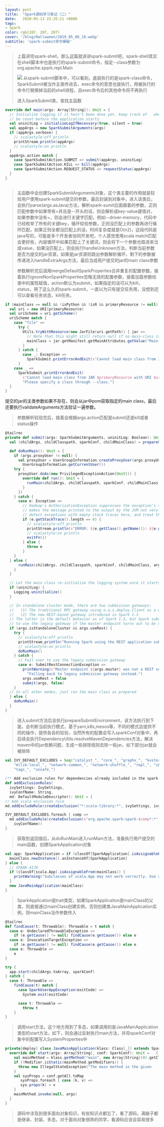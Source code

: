 ```yaml
---
layout: post
title:  "Spark源码学习笔记（二）"
date:   2020-05-13 22:35:21 +0800
tags:
- Spark
color: rgb(207, 207, 207)
cover: '/blog/Halloween/2019_05_06_10.webp'
subtitle: 'spark-submit命令揭秘'
---
```

> 上篇讲完spark-shell，那么这篇就讲讲spark-submit吧，spark-shell其实在shell脚本中也是执行的spark-submit命令，指定\--class参数为org.apache.spark.repl.Main
> 
> ![](/blog/spark_source_code/source_code_2/spark_submit_shell.jpg)
> 从spark-submit脚本中，可以看到，底层执行的是spark-class命令，SparkSubmit被当作主类传进去，exec命令的意思也是执行，用被执行的命令行替换掉当前的shell进程，且exec命令后的其他命令将不再执行
> 
> 进入SparkSubmit类，查找主函数
> 

```scala
override def main(args: Array[String]): Unit = {
  // Initialize logging if it hasn't been done yet. Keep track of   whether logging needs to
  // be reset before the application starts.
  val uninitLog = initializeLogIfNecessary(true, silent = true)
  val appArgs = new SparkSubmitArguments(args)
  if (appArgs.verbose) {
    // scalastyle:off println
    printStream.println(appArgs)
    // scalastyle:on println
  }
  appArgs.action match {
    case SparkSubmitAction.SUBMIT => submit(appArgs, uninitLog)
    case SparkSubmitAction.KILL => kill(appArgs)
    case SparkSubmitAction.REQUEST_STATUS => requestStatus(appArgs)
  }
}
  
```
 
> 主函数中会创建SparkSubmitArguments对象，这个类主要的作用就是较验用户使用spark-submit提交的参数，最后封装到对象中，进入该类后，会执行parse(args.asJava)方法，解析spark-sumit后面跟着的参数，正则匹配参数中如果带有=并且是--开头的话，则会解析成key-value键值对，如果参数中没有=，则会进行关键字匹配，例如--driver-memory，代码中已经枚举了所有的关键key，循环较验参数，正则没匹配上的参数再进行循环匹配，如果正则全都没匹配上的话，时间复杂度就是O(n2)，这段代码是java写的，可能是多个开发者协同开发吧，个人感觉使用scala match匹配会更好些，内层循环中如果匹配上了关键词，则会将下一个参数也取进来当成value，如果没匹配上，则会执行handleUnknown方法，判断当前参数是否为提交的jar资源，如果是jar资源则跳出参数解析循环，剩下的参数被传递进入handleExtraArgs方法，最后当成用户提交的jar的main class参数
> 
> 参数解析完后调用mergeDefaultSparkProperties合并重复的配置参数，接着执行ignoreNonSparkProperties忽略无效的配置参数，接着加载参数给类中的属性赋值，action默认为submit，如果指定的话可以为kill，status，用了这么久的spark-submit，一直以为只有提交任务用，没想到还可以查看任务状态、kill任务。
> 
```scala
if (mainClass == null && !isPython && !isR && primaryResource != null) {
  val uri = new URI(primaryResource)
  val uriScheme = uri.getScheme()
  uriScheme match {
    case "file" =>
      try {
        Utils.tryWithResource(new JarFile(uri.getPath)) { jar =>
          // Note that this might still return null if no main-class is set; we catch that later
          mainClass = jar.getManifest.getMainAttributes.getValue("Main-Class")
        }
      } catch {
        case _: Exception =>
          SparkSubmit.printErrorAndExit(s"Cannot load main class from JAR $primaryResource")
      }
    case _ =>
      SparkSubmit.printErrorAndExit(
        s"Cannot load main class from JAR $primaryResource with URI $uriScheme. " +
        "Please specify a class through --class.")
  }
}
```
提交的jar的主类参数如果不存在，则会从jar中pom获取指定的main class，最后还要执行validateArguments方法验证一遍参数。

> 参数解析较验完后，接着会根据args.action匹配是submit还是kill或者status操作

```scala
@tailrec
private def submit(args: SparkSubmitArguments, uninitLog: Boolean): Unit = {
  val (childArgs, childClasspath, sparkConf, childMainClass) = prepareSubmitEnvironment(args)

  def doRunMain(): Unit = {
    if (args.proxyUser != null) {
      val proxyUser = UserGroupInformation.createProxyUser(args.proxyUser,
        UserGroupInformation.getCurrentUser())
    try {
      proxyUser.doAs(new PrivilegedExceptionAction[Unit]() {
        override def run(): Unit = {
          runMain(childArgs, childClasspath, sparkConf, childMainClass, args.verbose)
        }
      })
    } catch {
      case e: Exception =>
        // Hadoop's AuthorizationException suppresses the exception's stack trace, which
        // makes the message printed to the output by the JVM not very helpful. Instead,
        // detect exceptions with empty stack traces here, and treat them differently.
        if (e.getStackTrace().length == 0) {
          // scalastyle:off println
          printStream.println(s"ERROR: ${e.getClass().getName()}: ${e.getMessage()}")
          // scalastyle:on println
          exitFn(1)
        } else {
          throw e
        }
    }
  } else {
      runMain(childArgs, childClasspath, sparkConf, childMainClass, args.verbose)
    }
  }

  // Let the main class re-initialize the logging system once it starts.
  if (uninitLog) {
    Logging.uninitialize()
  }

  // In standalone cluster mode, there are two submission gateways:
  //   (1) The traditional RPC gateway using o.a.s.deploy.Client as a wrapper
  //   (2) The new REST-based gateway introduced in Spark 1.3
  // The latter is the default behavior as of Spark 1.3, but Spark submit will fail over
  // to use the legacy gateway if the master endpoint turns out to be not a REST server.
  if (args.isStandaloneCluster && args.useRest) {
    try {
      // scalastyle:off println
      printStream.println("Running Spark using the REST application submission protocol.")
      // scalastyle:on println
      doRunMain()
    } catch {
      // Fail over to use the legacy submission gateway
      case e: SubmitRestConnectionException =>
        printWarning(s"Master endpoint ${args.master} was not a REST server. " +
          "Falling back to legacy submission gateway instead.")
        args.useRest = false
        submit(args, false)
    }
  // In all other modes, just run the main class as prepared
  } else {
  	doRunMain()
  }
}

```
> 进入submit方法后会执行prepareSubmitEnvironment，该方法执行到下面，会判断当前执行模式，基于yarn,k8s,mesos等，不同的模式会提供不同的操作，提供各自的较验，当然所有的配置会写入sparkConf对象中，再后续会执行DependencyUtils.resolveMavenDependencies方法，解决maven中的jar依赖问题，生成一些排除规则去除一些jar。如下部分jar就会被排除

```scala
val IVY_DEFAULT_EXCLUDES = Seq("catalyst_", "core_", "graphx_", "kvstore_", "launcher_", "mllib_",
    "mllib-local_", "network-common_", "network-shuffle_", "repl_", "sketch_", "sql_", "streaming_",
    "tags_", "unsafe_")
    
/** Add exclusion rules for dependencies already included in the spark-assembly */
def addExclusionRules(
  ivySettings: IvySettings,
  ivyConfName: String,
  md: DefaultModuleDescriptor): Unit = {
// Add scala exclusion rule
md.addExcludeRule(createExclusion("*:scala-library:*", ivySettings, ivyConfName))

IVY_DEFAULT_EXCLUDES.foreach { comp =>
  md.addExcludeRule(createExclusion(s"org.apache.spark:spark-$comp*:*", ivySettings,
    ivyConfName))
}
```

> 获取到返回值后，从doRunMain进入runMain方法，准备执行用户提交的main函数，创建SparkApplication对象

```scala
val app: SparkApplication = if (classOf[SparkApplication].isAssignableFrom(mainClass)) {
  mainClass.newInstance().asInstanceOf[SparkApplication]
} else {
  // SPARK-4170
  if (classOf[scala.App].isAssignableFrom(mainClass)) {
    printWarning("Subclasses of scala.App may not work correctly. Use a main() method instead.")
  }
  new JavaMainApplication(mainClass)
}
```
> SparkApplication是trait类型，如果SparkApplicaiton是mainClass的父类，则直接通过mainClass创建实例，否则创建类JavaMainApplication实例，将mainClass当作参数传入

```scala
@tailrec
def findCause(t: Throwable): Throwable = t match {
  case e: UndeclaredThrowableException =>
    if (e.getCause() != null) findCause(e.getCause()) else e
  case e: InvocationTargetException =>
    if (e.getCause() != null) findCause(e.getCause()) else e
  case e: Throwable =>
    e
}

try {
  app.start(childArgs.toArray, sparkConf)
} catch {
  case t: Throwable =>
    findCause(t) match {
      case SparkUserAppException(exitCode) =>
        System.exit(exitCode)

      case t: Throwable =>
        throw t
    }
}
```
> 调用start方法，这个地方用到了多态，如果调用的是JavaMainApplication类型的start方法，如下，则会通过反射执行main方法，并将sparkConf对象中的配置写入SystemProperties中
> 

```scala
private[deploy] class JavaMainApplication(klass: Class[_]) extends SparkApplication {
  override def start(args: Array[String], conf: SparkConf): Unit =   {
    val mainMethod = klass.getMethod("main", new Array[String](0).getClass)
    if (!Modifier.isStatic(mainMethod.getModifiers)) {
      throw new IllegalStateException("The main method in the given 	main class must be static")
    }
    val sysProps = conf.getAll.toMap
	   sysProps.foreach { case (k, v) =>
  	   sys.props(k) = v
    }
    mainMethod.invoke(null, args)
  }
}

```

> 源码中涉及到很多面向对象知识，有些知识点都忘了，看了源码，满脑子都是继承、封装、多态，对于面向对象很熟的同学，看源码应该会容易很多

